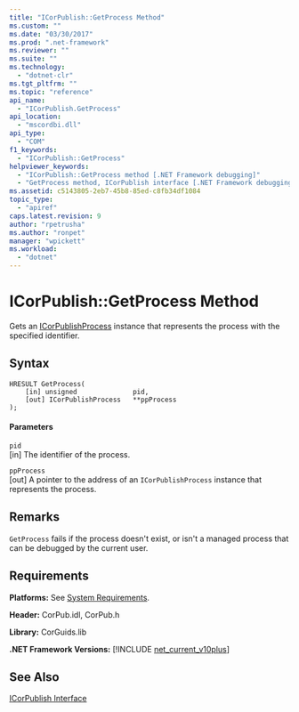 ```yaml
---
title: "ICorPublish::GetProcess Method"
ms.custom: ""
ms.date: "03/30/2017"
ms.prod: ".net-framework"
ms.reviewer: ""
ms.suite: ""
ms.technology: 
  - "dotnet-clr"
ms.tgt_pltfrm: ""
ms.topic: "reference"
api_name: 
  - "ICorPublish.GetProcess"
api_location: 
  - "mscordbi.dll"
api_type: 
  - "COM"
f1_keywords: 
  - "ICorPublish::GetProcess"
helpviewer_keywords: 
  - "ICorPublish::GetProcess method [.NET Framework debugging]"
  - "GetProcess method, ICorPublish interface [.NET Framework debugging]"
ms.assetid: c5143805-2eb7-45b8-85ed-c8fb34df1084
topic_type: 
  - "apiref"
caps.latest.revision: 9
author: "rpetrusha"
ms.author: "ronpet"
manager: "wpickett"
ms.workload: 
  - "dotnet"
---
```

# ICorPublish::GetProcess Method
Gets an [ICorPublishProcess](../../../../docs/framework/unmanaged-api/debugging/icorpublishprocess-interface.md) instance that represents the process with the specified identifier.  
  
## Syntax  
  
```  
HRESULT GetProcess(  
    [in] unsigned              pid,   
    [out] ICorPublishProcess   **ppProcess  
);  
```  
  
#### Parameters  
 `pid`  
 [in] The identifier of the process.  
  
 `ppProcess`  
 [out] A pointer to the address of an `ICorPublishProcess` instance that represents the process.  
  
## Remarks  
 `GetProcess` fails if the process doesn't exist, or isn't a managed process that can be debugged by the current user.  
  
## Requirements  
 **Platforms:** See [System Requirements](../../../../docs/framework/get-started/system-requirements.md).  
  
 **Header:** CorPub.idl, CorPub.h  
  
 **Library:** CorGuids.lib  
  
 **.NET Framework Versions:** [!INCLUDE [net_current_v10plus](../../../../includes/net-current-v10plus-md.md)]  
  
## See Also  
 [ICorPublish Interface](../../../../docs/framework/unmanaged-api/debugging/icorpublish-interface.md)

